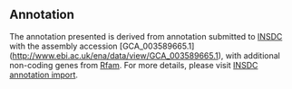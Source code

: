 
Annotation
----------

The annotation presented is derived from annotation submitted to
[INSDC](http://www.insdc.org) with the assembly accession [GCA\_003589665.1]
(http://www.ebi.ac.uk/ena/data/view/GCA_003589665.1),
with additional non-coding genes from
[Rfam](http://rfam.xfam.org/). For more details, please visit [INSDC
annotation import](http://ensemblgenomes.org/info/data/insdc_annotation).
